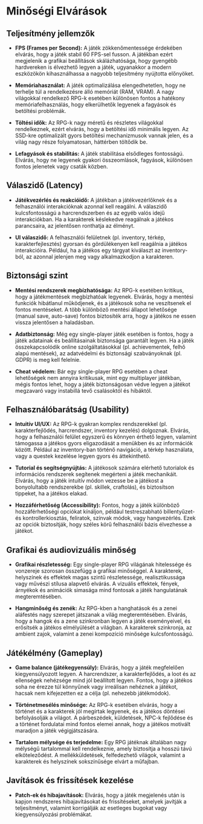 # Minőségi Elvárások

## Teljesítmény jellemzők

- **FPS (Frames per Second):** A játék zökkenőmentessége érdekében elvárás, hogy a
játék stabil 60 FPS-sel fusson. A játékban ezért megjelenik a grafikai beállítások
skálázhatósága, hogy gyengébb hardvereken is élvezhető legyen a játék, ugyanakkor
a modern eszközökön kihasználhassa a nagyobb teljesítmény nyújtotta előnyöket.

- **Memóriahasználat:** A játék optimalizálása elengedhetetlen, hogy ne terhelje túl a
rendelkezésre álló memóriát (RAM, VRAM). A nagy világokkal rendelkező RPG-k
esetében különösen fontos a hatékony memóriafelhasználás, hogy elkerülhetők
legyenek a fagyások és betöltési problémák.

- **Töltési idők:** Az RPG-k nagy méretű és részletes világokkal rendelkeznek, ezért
elvárás, hogy a betöltési idő minimális legyen. Az SSD-kre optimalizált gyors betöltési
mechanizmusok vannak jelen, és a világ nagy része folyamatosan, háttérben töltődik
be.

- **Lefagyások és stabilitás:** A játék stabilitása elsődleges fontosságú. Elvárás, hogy
ne legyenek gyakori összeomlások, fagyások, különösen fontos jelenetek vagy
csaták közben.

## Válaszidő (Latency)

- **Játékvezérlés és reakcióidő:** A játékban a játékvezérlőknek és a felhasználói
interakcióknak azonnal kell reagálni. A válaszidő kulcsfontosságú a harcrendszerben
és az egyéb valós idejű interakciókban. Ha a karakterek késlekedve reagálnak a
játékos parancsaira, az jelentősen ronthatja az élményt.

- **UI válaszidő:** A felhasználói felületnek (pl. inventory, térkép, karakterfejlesztés)
gyorsan és gördülékenyen kell reagálnia a játékos interakcióira. Például, ha a játékos
egy tárgyat kiválaszt az inventory-ból, az azonnal jelenjen meg vagy alkalmazkodjon
a karakteren.

## Biztonsági szint

- **Mentési rendszerek megbízhatósága:** Az RPG-k esetében kritikus, hogy a
játékmentések megbízhatóak legyenek. Elvárás, hogy a mentési funkciók hibátlanul
működjenek, és a játékosok soha ne veszítsenek el fontos mentéseket. A több
különböző mentési állapot lehetősége (manual save, auto-save) fontos biztosíték
arra, hogy a játékos ne essen vissza jelentősen a haladásban.

- **Adatbiztonság:** Még egy single-player játék esetében is fontos, hogy a játék
adatainak és beállításainak biztonsága garantált legyen. Ha a játék összekapcsolódik
online szolgáltatásokkal (pl. achievementek, felhő alapú mentések), az adatvédelmi
és biztonsági szabványoknak (pl. GDPR) is meg kell felelnie.

- **Cheat védelem:** Bár egy single-player RPG esetében a cheat lehetőségek nem
annyira kritikusak, mint egy multiplayer játékban, mégis fontos lehet, hogy a játék
biztonságosan védve legyen a játékot megzavaró vagy instabillá tevő csalásoktól és
hibáktól.

## Felhasználóbarátság (Usability)

- **Intuitív UI/UX:** Az RPG-k gyakran komplex rendszerekkel (pl. karakterfejlődés,
harcrendszer, inventory kezelés) dolgoznak. Elvárás, hogy a felhasználói felület
egyszerű és könnyen érthető legyen, valamint támogassa a játékos gyors
eligazodását a menükben és az információk között. Például az inventory-ban történő
navigáció, a térkép használata, vagy a questek kezelése legyen gyors és
áttekinthető.

- **Tutorial és segítségnyújtás:** A játékosok számára elérhető tutorialok és információs
rendszerek segítenek megérteni a játék mechanikáit. Elvárás, hogy a játék intuitív
módon vezesse be a játékost a bonyolultabb rendszerekbe (pl. skillek, craftolás), és
biztosítson tippeket, ha a játékos elakad.

- **Hozzáférhetőség (Accessibility):** Fontos, hogy a játék különböző hozzáférhetőségi
opciókat kínáljon, például testreszabható billentyűzet- és kontrollerkiosztás, feliratok,
színvak módok, vagy hangvezérlés. Ezek az opciók biztosítják, hogy széles körű
felhasználói bázis élvezhesse a játékot.

## Grafikai és audiovizuális minőség

- **Grafikai részletesség:** Egy single-player RPG világának hitelessége és vonzereje
szorosan összefügg a grafikai minőséggel. A karakterek, helyszínek és effektek
magas szintű részletessége, realisztikussága vagy művészi stílusa alapvető elvárás.
A vizuális effektek, fények, árnyékok és animációk simasága mind fontosak a játék
hangulatának megteremtésében.

- **Hangminőség és zenék:** Az RPG-kben a hanghatások és a zenei aláfestés nagy
szerepet játszanak a világ megteremtésében. Elvárás, hogy a hangok és a zene
szinkronban legyen a játék eseményeivel, és erősítsék a játékos elmélyülését a
világban. A karakterek szinkronja, az ambient zajok, valamint a zenei kompozíció
minősége kulcsfontosságú.

## Játékélmény (Gameplay)

- **Game balance (játékegyensúly):** Elvárás, hogy a játék megfelelően
kiegyensúlyozott legyen. A harcrendszer, a karakterfejlődés, a loot és az ellenségek
nehézsége mind jól beállított legyen. Fontos, hogy a játékos soha ne érezze túl
könnyűnek vagy irreálisan nehéznek a játékot, hacsak nem kifejezetten ez a célja (pl.
nehezebb játékmódok).

- **Történetmesélés minősége:** Az RPG-k esetében elvárás, hogy a történet és a
karakterek jól megírtak legyenek, és a játékos döntései befolyásolják a világot. A
párbeszédek, küldetések, NPC-k fejlődése és a történet fordulatai mind fontos elemei
annak, hogy a játékos motivált maradjon a játék végigjátszására.

- **Tartalom mélysége és terjedelme:** Egy RPG játéknak általában nagy mélységű
tartalommal kell rendelkeznie, amely biztosítja a hosszú távú elköteleződést. A
mellékküldetések, felfedezhető világok, valamint a karakterek és helyszínek
sokszínűsége elvárt a műfajban.

## Javítások és frissítések kezelése

- **Patch-ek és hibajavítások:** Elvárás, hogy a játék megjelenés után is kapjon
rendszeres hibajavításokat és frissítéseket, amelyek javítják a teljesítményt, valamint
korrigálják az esetleges bugokat vagy kiegyensúlyozási problémákat.
